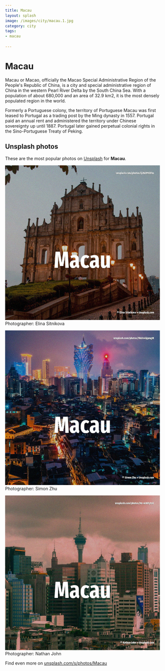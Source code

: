 ```yaml
---
title: Macau
layout: splash
image: /images/city/macau.1.jpg
category: city
tags:
- macau

---
```

# Macau

Macau or Macao, officially the Macao Special Administrative Region of the People's Republic of 
China, is a city and special administrative region of China in the western Pearl River Delta by the 
South China Sea.
With a population of about 680,000 and an area of 32.9 km2, it is the most densely populated region 
in the world.

Formerly a Portuguese colony, the territory of Portuguese Macau was first leased to Portugal as a 
trading post by the Ming dynasty in 1557.
Portugal paid an annual rent and administered the territory under Chinese sovereignty up until 1887.
Portugal later gained perpetual colonial rights in the Sino-Portuguese Treaty of Peking.

 
## Unsplash photos
These are the most popular photos on [Unsplash](https://unsplash.com) for **Macau**.
 
![Macau](/images/city/macau.1.jpg)
Photographer:  Elina Sitnikova
 
![Macau](/images/city/macau.2.jpg)
Photographer:  Simon Zhu
 
![Macau](/images/city/macau.3.jpg)
Photographer:  Nathan John
 
Find even more on [unsplash.com/s/photos/Macau](https://unsplash.com/s/photos/Macau)
 
